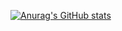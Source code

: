[![Anurag's GitHub stats](https://github-readme-stats.vercel.app/api?username=melod1n&show_icons=true&theme=radical)](https://github.com/anuraghazra/github-readme-stats)

<!--
**melod1n/melod1n** is a ✨ _special_ ✨ repository because its `README.md` (this file) appears on your GitHub profile.

Here are some ideas to get you started:

- 🔭 I’m currently working on ...
- 🌱 I’m currently learning ...
- 👯 I’m looking to collaborate on ...
- 🤔 I’m looking for help with ...
- 💬 Ask me about ...
- 📫 How to reach me: ...
- 😄 Pronouns: ...
- ⚡ Fun fact: ...
-->
